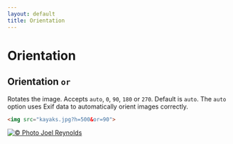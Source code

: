 ```yaml
---
layout: default
title: Orientation
---
```


# Orientation

## Orientation `or`

Rotates the image. Accepts `auto`, `0`, `90`, `180` or `270`. Default is `auto`. The `auto` option uses Exif data to automatically orient images correctly.

~~~ html
<img src="kayaks.jpg?h=500&or=90">
~~~

[![© Photo Joel Reynolds](https://glide.herokuapp.com/2.0/kayaks.jpg?h=500&or=90)](https://glide.herokuapp.com/2.0/kayaks.jpg?h=500&or=90)